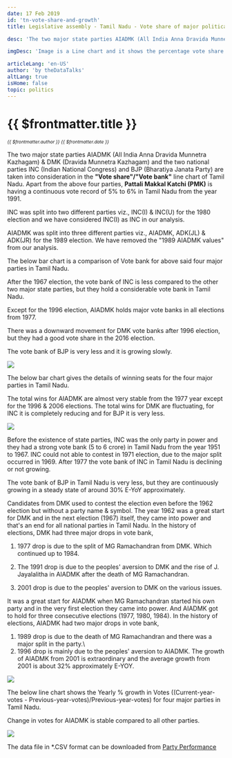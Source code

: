 ```yaml
---
date: 17 Feb 2019
id: 'tn-vote-share-and-growth'
title: Legislative assembly - Tamil Nadu - Vote share of major political parties and election year growth

desc: 'The two major state parties AIADMK (All India Anna Dravida Munnetra Kazhagam) & DMK (Dravida Munnetra Kazhagam) and the two national parties INC (Indian National Congress) and BJP (Bharatiya Janata Party) are taken into consideration in the **"Vote share"/"Vote bank"** line chart of Tamil Nadu. Apart from the above four parties, **Pattali Makkal Katchi (PMK)**'

imgDesc: 'Image is a Line chart and it shows the percentage vote share of major political parties'

articleLang: 'en-US'
author: 'by theDataTalks'
altLang: true
isHome: false
topic: politics
---
```


<altLang />

# {{ $frontmatter.title }}
<i style="font-size: 0.75em;"> {{ $frontmatter.author }} {{ $frontmatter.date }} </i>

The two major state parties AIADMK (All India Anna Dravida Munnetra
Kazhagam) & DMK (Dravida Munnetra Kazhagam) and the two national parties
INC (Indian National Congress) and BJP (Bharatiya Janata Party) are
taken into consideration in the **"Vote share"/"Vote bank"** line chart
of Tamil Nadu. Apart from the above four parties, **Pattali Makkal
Katchi (PMK)** is having a continuous vote record of 5% to 6% in Tamil
Nadu from the year 1991.

INC was split into two different parties viz., INC(I) & INC(U) for the
1980 election and we have considered INC(I) as INC in our analysis.

AIADMK was split into three different parties viz., AIADMK, ADK(JL) &
ADK(JR) for the 1989 election. We have removed the "1989 AIADMK values"
from our analysis.

The below bar chart is a comparison of Vote bank for above said four
major parties in Tamil Nadu.

After the 1967 election, the vote bank of INC is less compared to the other two major state parties, but they hold a considerable vote bank in Tamil Nadu.

Except for the 1996 election, AIADMK holds major vote banks in all elections from 1977.

There was a downward movement for DMK vote banks after 1996 election, but they had a good vote share in the 2016 election.

The vote bank of BJP is very less and it is growing slowly.

![](/img/politics/tn-vote-share-and-growth_files/figure-markdown/voting-1.png)

The below bar chart gives the details of winning seats for the four
major parties in Tamil Nadu.

The total wins for AIADMK are almost very stable from the 1977 year except for the 1996 & 2006 elections. The total wins for DMK are fluctuating, for INC it is completely reducing and for BJP it is very less.

![](/img/politics/tn-vote-share-and-growth_files/figure-markdown/winning-1.png)

Before the existence of state parties, INC was the only party in power
and they had a strong vote bank (5 to 6 crore) in Tamil Nadu from the
year 1951 to 1967. INC could not able to contest in 1971 election, due
to the major split occurred in 1969. After 1977 the vote bank of INC in
Tamil Nadu is declining or not growing.

The vote bank of BJP in Tamil Nadu is very less, but they are
continuously growing in a steady state of around 30% E-YoY
approximately.

Candidates from DMK used to contest the election even before the 1962
election but without a party name & symbol. The year 1962 was a great
start for DMK and in the next election (1967) itself, they came into
power and that's an end for all national parties in Tamil Nadu. In the
history of elections, DMK had three major drops in vote bank,

1.  1977 drop is due to the split of MG Ramachandran from DMK. Which
    continued up to 1984.

2.  The 1991 drop is due to the peoples' aversion to DMK and the rise of J. Jayalalitha in AIADMK after the death of MG Ramachandran.

3.  2001 drop is due to the peoples' aversion to DMK on the various
    issues.

It was a great start for AIADMK when MG Ramachandran started his own
party and in the very first election they came into power. And AIADMK
got to hold for three consecutive elections (1977, 1980, 1984). In the
history of elections, AIADMK had two major drops in vote bank,

1.  1989 drop is due to the death of MG Ramachandran and there was a
    major split in the party.\
2.  1996 drop is mainly due to the peoples' aversion to AIADMK. The
    growth of AIADMK from 2001 is extraordinary and the average growth
    from 2001 is about 32% approximately E-YOY.

![](/img/politics/tn-vote-share-and-growth_files/figure-markdown/performance2-1.png)

The below line chart shows the Yearly % growth in Votes
((Current-year-votes - Previous-year-votes)/Previous-year-votes) for
four major parties in Tamil Nadu.

Change in votes for AIADMK is stable compared to all other parties.

![](/img/politics/tn-vote-share-and-growth_files/figure-markdown/E-yoy%20growth-1.png)

The data file in \*.CSV format can be downloaded from [Party Performance](https://thedatatalks.in/datas/politics/tn-party-performance.csv)

<style>

</style>